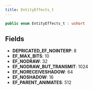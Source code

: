 ```yaml
---
title: EntityEffects_t
---
```


```csharp
public enum EntityEffects_t : ushort
```

## Fields

- **DEPRICATED_EF_NOINTERP**: 8
- **EF_MAX_BITS**: 10
- **EF_NODRAW**: 32
- **EF_NODRAW_BUT_TRANSMIT**: 1024
- **EF_NORECEIVESHADOW**: 64
- **EF_NOSHADOW**: 16
- **EF_PARENT_ANIMATES**: 512

